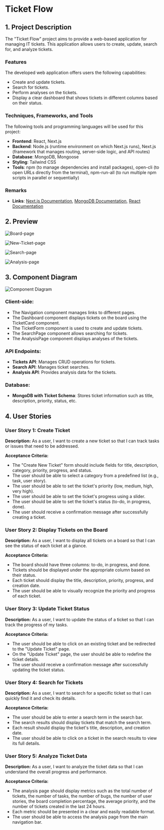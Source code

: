 # Ticket Flow

## 1. Project Description

The "Ticket Flow" project aims to provide a web-based application for managing IT tickets. This application allows users to create, update, search for, and analyze tickets.

### Features

The developed web application offers users the following capabilities:

- Create and update tickets.
- Search for tickets.
- Perform analyses on the tickets.
- Display a clear dashboard that shows tickets in different columns based on their status.

### Techniques, Frameworks, and Tools

The following tools and programming languages will be used for this project:

- **Frontend**: React, Next.js
- **Backend**: Node.js (runtime environment on which Next.js runs), Next.js (framework that manages routing, server-side logic, and API routes)
- **Database**: MongoDB, Mongoose
- **Styling**: Tailwind CSS
- **Tools**: npm (to manage dependencies and install packages), open-cli (to open URLs directly from the terminal), npm-run-all (to run multiple npm scripts in parallel or sequentially)

### Remarks

- **Links**: [Next.js Documentation](https://nextjs.org/docs), [MongoDB Documentation](https://docs.mongodb.com/), [React Documentation](https://react.dev/reference/react)

## 2. Preview

![Board-page](public/pages_overview/board-page.png)

![New-Ticket-page](public/pages_overview/new-ticket-page.png)

![Search-page](public/pages_overview/search-page.png)

![Analysis-page](public/pages_overview/analysis-page.png)

## 3. Component Diagram

![Component Diagram](public/componentdiagram-tf.png)

### Client-side:

- The Navigation component manages links to different pages.
- The Dashboard component displays tickets on the board using the TicketCard component.
- The TicketForm component is used to create and update tickets.
- The SearchPage component allows searching for tickets.
- The AnalysisPage component displays analyses of the tickets.

### API Endpoints:

- **Tickets API**: Manages CRUD operations for tickets.
- **Search API**: Manages ticket searches.
- **Analysis API**: Provides analysis data for the tickets.

### Database:

- **MongoDB with Ticket Schema**: Stores ticket information such as title, description, priority, status, etc.

## 4. User Stories

### User Story 1: Create Ticket

**Description:** As a user, I want to create a new ticket so that I can track tasks or issues that need to be addressed.

**Acceptance Criteria:**

- The "Create New Ticket" form should include fields for title, description, category, priority, progress, and status.
- The user should be able to select a category from a predefined list (e.g., task, user story).
- The user should be able to set the ticket's priority (low, medium, high, very high).
- The user should be able to set the ticket's progress using a slider.
- The user should be able to set the ticket's status (to-do, in progress, done).
- The user should receive a confirmation message after successfully creating a ticket.

### User Story 2: Display Tickets on the Board

**Description:** As a user, I want to display all tickets on a board so that I can see the status of each ticket at a glance.

**Acceptance Criteria:**

- The board should have three columns: to-do, in progress, and done.
- Tickets should be displayed under the appropriate column based on their status.
- Each ticket should display the title, description, priority, progress, and creation date.
- The user should be able to visually recognize the priority and progress of each ticket.

### User Story 3: Update Ticket Status

**Description:** As a user, I want to update the status of a ticket so that I can track the progress of my tasks.

**Acceptance Criteria:**

- The user should be able to click on an existing ticket and be redirected to the "Update Ticket" page.
- On the "Update Ticket" page, the user should be able to redefine the ticket details.
- The user should receive a confirmation message after successfully updating the ticket status.

### User Story 4: Search for Tickets

**Description:** As a user, I want to search for a specific ticket so that I can quickly find it and check its details.

**Acceptance Criteria:**

- The user should be able to enter a search term in the search bar.
- The search results should display tickets that match the search term.
- Each result should display the ticket's title, description, and creation date.
- The user should be able to click on a ticket in the search results to view its full details.

### User Story 5: Analyze Ticket Data

**Description:** As a user, I want to analyze the ticket data so that I can understand the overall progress and performance.

**Acceptance Criteria:**

- The analysis page should display metrics such as the total number of tickets, the number of tasks, the number of bugs, the number of user stories, the board completion percentage, the average priority, and the number of tickets created in the last 24 hours.
- Each metric should be presented in a clear and easily readable format.
- The user should be able to access the analysis page from the main navigation bar.

